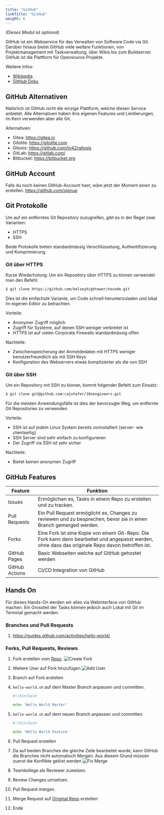 ```yaml
---
title: "GitHub"
linkTitle: "GitHub"
weight: 6
---
```


_(Dieses Modul ist optional)_

GitHub ist ein Webservice für das Verwalten von Software Code via Git. Darüber hinaus bietet GitHub viele weitere Funktionen, von Projektmanagement mit Taskverwaltung, über Wikis bis zum Buildserver. GitHub ist die Plattform für Opensource Projekte.

Weitere Infos:

- [Wikipedia](https://de.wikipedia.org/wiki/GitHub)
- [GitHub Doku](https://try.github.com/)

## GitHub Alternativen

Natürlich ist GitHub nicht die einzige Plattform, welche diesen Service anbietet. Alle Alternativen haben ihre eigenen Features und Limitierungen, im Kern verwenden aber alle Git.

Alternativen:

- Gitea: https://gitea.io
- Gitolite: https://gitolite.com
- Gitosis: https://github.com/tv42/gitosis
- GitLab: https://gitlab.com/
- Bitbucket: https://bitbucket.org

## GitHub Account

Falls du noch keinen GitHub-Account hast, wäre jetzt der Moment einen zu erstellen. https://github.com/signup

## Git Protokolle

Um auf ein entferntes Git Repository zuzugreifen, gibt es in der Regel zwei Varianten:

- HTTPS
- SSH

Beide Protokolle bieten standardmässig Verschlüsselung, Authentifizierung und Komprimierung.

### Git über HTTPS

Kurze Wiederholung: Um ein Repository über HTTPS zu klonen verwendet man den Befehl:

```bash
$ git clone https://github.com/kelseyhightower/nocode.git
```

Dies ist die einfachste Variante, um Code schnell herunterzuladen und lokal im eigenen Editor zu betrachten.

Vorteile:

- Anonymer Zugriff möglich
- Zugriff für Systeme, auf denen SSH weniger verbreitet ist
- HTTPS ist auf vielen Corporate Firewalls standardmässig offen

Nachteile:

- Zwischenspeicherung der Anmeldedaten mit HTTPS weniger benutzerfreundlich als mit SSH Keys
- Konfiguration des Webservers etwas komplizierter als die von SSH

### Git über SSH

Um ein Repository mit SSH zu klonen, kommt folgender Befehl zum Einsatz:

```bash
$ git clone git@github.com:cajotafer/10xengineers.git
```

Für die meisten Anwendungsfälle ist dies der bevorzugte Weg, um entfernte Git Repositories zu verwenden.

Vorteile:

- SSH ist auf jedem Linux System bereits vorinstalliert (server- wie clientseitig)
- SSH Server sind sehr einfach zu konfigurieren
- Der Zugriff via SSH ist sehr sicher

Nachteile:

- Bietet keinen anonymen Zugriff

## GitHub Features

| Feature        | Funktion                                                                                                                                           |
| -------------- | -------------------------------------------------------------------------------------------------------------------------------------------------- |
| Issues         | Ermöglichen es, Tasks in einem Repo zu erstellen und zu tracken.                                                                                   |
| Pull Requests  | Ein Pull Request ermöglicht es, Changes zu reviewen und zu besprechen, bevor sie in einen Branch gemerged werden.                                  |
| Forks          | Eine Fork ist eine Kopie von einem Git-Repo. Die Fork kann dann bearbeitet und angepasst werden, ohne dass das originale Repo davon betroffen ist. |
| GitHub Pages   | Basic Webseiten welche auf GitHub gehostet werden                                                                                                  |
| GitHub Actions | CI/CD Integration von GitHub                                                                                                                       |

## Hands On

Für dieses Hands-On werden wir alles via Webinterface von GitHub machen. Ein Grossteil der Tasks können jedoch auch Lokal mit Git im Terminal gemacht werden.

### Branches und Pull Requests

1. https://guides.github.com/activities/hello-world/

### Forks, Pull Requests, Reviews

1. Fork erstellen vom [Repo](https://github.com/SylivanKenobi/hello-world).
   ![Create Fork](../github/create-fork.png "Create Fork")
1. Weitere User auf Fork hinzufügen
   ![Add User](../github/add-user.png "Add User")
1. Branch auf Fork erstellen
1. `hello-world.sh` auf dem Master Branch anpassen und committen.

   ```bash
   #!/bin/bash

   echo 'Hello World Master'
   ```

1. `hello-world.sh` auf dem neuen Branch anpassen und committen.

   ```bash
   #!/bin/bash

   echo 'Hello World Feature'
   ```

1. Pull Request erstellen
1. Da auf beiden Branches die gleiche Zeile bearbeitet wurde, kann GitHub die Branches nicht automatisch Mergen. Aus diesem Grund müssen zuerst die Konflikte gelöst werden
   ![Fix Merge](../github/fix-merge.png "Fix Merge")
1. Teamkollege als Reviewer zuweisen.
1. Review Changes umsetzen.
1. Pull Request mergen.
1. Merge Request auf [Original Repo](https://github.com/SylivanKenobi/hello-world) erstellen
1. Ende

